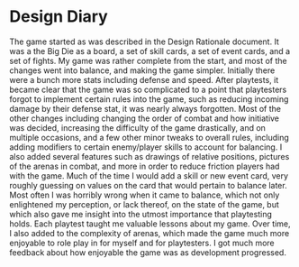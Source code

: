 # Design Diary

The game started as was described in the Design Rationale document. It was a the Big Die as a board, a set of skill cards, a set of event cards, and a set of fights. My game was rather complete from the start, and most of the changes went into balance, and making the game simpler. Initially there were a bunch more stats including defense and speed. After playtests, it became clear that the game was so complicated to a point that playtesters forgot to implement certain rules into the game, such as reducing incoming damage by their defense stat, it was nearly always forgotten. Most of the other changes including changing the order of combat and how initiative was decided, increasing the difficulty of the game drastically, and on multiple occasions, and a few other minor tweaks to overall rules, including adding modifiers to certain enemy/player skills to account for balancing. I also added several features such as drawings of relative positions, pictures of the arenas in combat, and more in order to reduce friction players had with the game. Much of the time I would add a skill or new event card, very roughly guessing on values on the card that would pertain to balance later. Most often I was horribly wrong when it came to balance, which not only enlightened my perception, or lack thereof, on the state of the game, but which also gave me insight into the utmost importance that playtesting holds. Each playtest taught me valuable lessons about my game. Over time, I also added to the complexity of arenas, which made the game much more enjoyable to role play in for myself and for playtesters. I got much more feedback about how enjoyable the game was as development progressed.